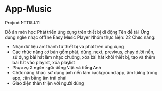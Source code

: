 ﻿# App-Music
Project NT118.L11

Đồ án môn học Phát triển ứng dụng trên thiết bị di động
Tên đề tài: Ứng dụng nghe nhạc offline Easy Music Player
Nhóm thực hiện: 22
Chức năng:
 + Nhận dữ liệu âm thanh từ thiết bị và phát trên ứng dụng
 + Các chức năng cơ bản gồm phát, dừng, next, previous, chạy dưới nền, sử dụng bài hát làm nhạc chuông, xóa bài hát khỏi thiết bị, tạo và thêm bài hát vào playlist, xóa playlist
 + Phục vụ 2 ngôn ngữ: tiếng Việt và tiếng Anh
 + Chức năng khác: sử dụng ảnh nền làm background app, âm lượng trong app, cân bằng âm trái phải
 + Giao diện thân thiện với người dùng